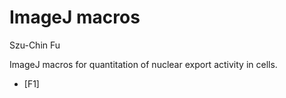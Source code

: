ImageJ macros
====================
Szu-Chin Fu

ImageJ macros for quantitation of nuclear export activity in cells.
* [F1]

